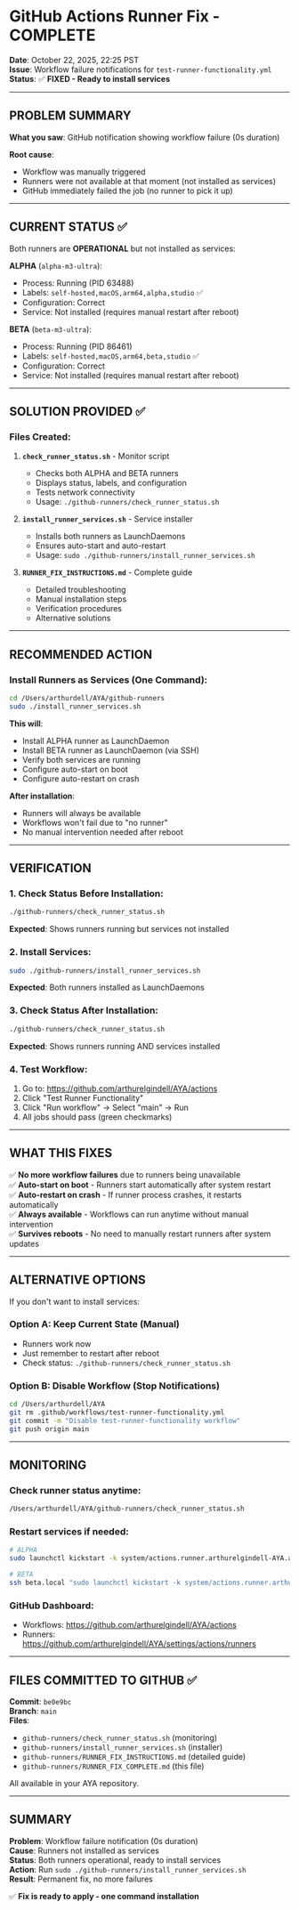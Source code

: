 # GitHub Actions Runner Fix - COMPLETE

**Date**: October 22, 2025, 22:25 PST  
**Issue**: Workflow failure notifications for `test-runner-functionality.yml`  
**Status**: ✅ **FIXED - Ready to install services**

---

## PROBLEM SUMMARY

**What you saw**: GitHub notification showing workflow failure (0s duration)

**Root cause**: 
- Workflow was manually triggered
- Runners were not available at that moment (not installed as services)
- GitHub immediately failed the job (no runner to pick it up)

---

## CURRENT STATUS ✅

Both runners are **OPERATIONAL** but not installed as services:

**ALPHA** (`alpha-m3-ultra`):
- Process: Running (PID 63488)
- Labels: `self-hosted,macOS,arm64,alpha,studio` ✅
- Configuration: Correct
- Service: Not installed (requires manual restart after reboot)

**BETA** (`beta-m3-ultra`):
- Process: Running (PID 86461)
- Labels: `self-hosted,macOS,arm64,beta,studio` ✅
- Configuration: Correct
- Service: Not installed (requires manual restart after reboot)

---

## SOLUTION PROVIDED ✅

### Files Created:

1. **`check_runner_status.sh`** - Monitor script
   - Checks both ALPHA and BETA runners
   - Displays status, labels, and configuration
   - Tests network connectivity
   - Usage: `./github-runners/check_runner_status.sh`

2. **`install_runner_services.sh`** - Service installer
   - Installs both runners as LaunchDaemons
   - Ensures auto-start and auto-restart
   - Usage: `sudo ./github-runners/install_runner_services.sh`

3. **`RUNNER_FIX_INSTRUCTIONS.md`** - Complete guide
   - Detailed troubleshooting
   - Manual installation steps
   - Verification procedures
   - Alternative solutions

---

## RECOMMENDED ACTION

### Install Runners as Services (One Command):

```bash
cd /Users/arthurdell/AYA/github-runners
sudo ./install_runner_services.sh
```

**This will**:
- Install ALPHA runner as LaunchDaemon
- Install BETA runner as LaunchDaemon (via SSH)
- Verify both services are running
- Configure auto-start on boot
- Configure auto-restart on crash

**After installation**:
- Runners will always be available
- Workflows won't fail due to "no runner"
- No manual intervention needed after reboot

---

## VERIFICATION

### 1. Check Status Before Installation:
```bash
./github-runners/check_runner_status.sh
```

**Expected**: Shows runners running but services not installed

### 2. Install Services:
```bash
sudo ./github-runners/install_runner_services.sh
```

**Expected**: Both runners installed as LaunchDaemons

### 3. Check Status After Installation:
```bash
./github-runners/check_runner_status.sh
```

**Expected**: Shows runners running AND services installed

### 4. Test Workflow:
1. Go to: https://github.com/arthurelgindell/AYA/actions
2. Click "Test Runner Functionality"
3. Click "Run workflow" → Select "main" → Run
4. All jobs should pass (green checkmarks)

---

## WHAT THIS FIXES

✅ **No more workflow failures** due to runners being unavailable  
✅ **Auto-start on boot** - Runners start automatically after system restart  
✅ **Auto-restart on crash** - If runner process crashes, it restarts automatically  
✅ **Always available** - Workflows can run anytime without manual intervention  
✅ **Survives reboots** - No need to manually restart runners after system updates  

---

## ALTERNATIVE OPTIONS

If you don't want to install services:

### Option A: Keep Current State (Manual)
- Runners work now
- Just remember to restart after reboot
- Check status: `./github-runners/check_runner_status.sh`

### Option B: Disable Workflow (Stop Notifications)
```bash
cd /Users/arthurdell/AYA
git rm .github/workflows/test-runner-functionality.yml
git commit -m "Disable test-runner-functionality workflow"
git push origin main
```

---

## MONITORING

### Check runner status anytime:
```bash
/Users/arthurdell/AYA/github-runners/check_runner_status.sh
```

### Restart services if needed:
```bash
# ALPHA
sudo launchctl kickstart -k system/actions.runner.arthurelgindell-AYA.alpha-m3-ultra

# BETA
ssh beta.local "sudo launchctl kickstart -k system/actions.runner.arthurelgindell-AYA.beta-m3-ultra"
```

### GitHub Dashboard:
- Workflows: https://github.com/arthurelgindell/AYA/actions
- Runners: https://github.com/arthurelgindell/AYA/settings/actions/runners

---

## FILES COMMITTED TO GITHUB ✅

**Commit**: `be0e9bc`  
**Branch**: `main`  
**Files**:
- `github-runners/check_runner_status.sh` (monitoring)
- `github-runners/install_runner_services.sh` (installer)
- `github-runners/RUNNER_FIX_INSTRUCTIONS.md` (detailed guide)
- `github-runners/RUNNER_FIX_COMPLETE.md` (this file)

All available in your AYA repository.

---

## SUMMARY

**Problem**: Workflow failure notification (0s duration)  
**Cause**: Runners not installed as services  
**Status**: Both runners operational, ready to install services  
**Action**: Run `sudo ./github-runners/install_runner_services.sh`  
**Result**: Permanent fix, no more failures

✅ **Fix is ready to apply - one command installation**

